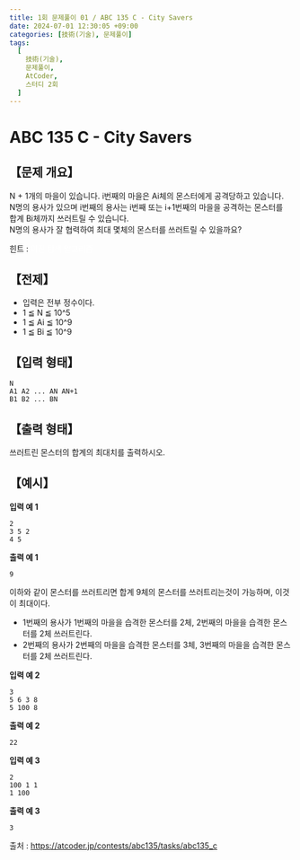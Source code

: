 ```yaml
---
title: 1회 문제풀이 01 / ABC 135 C - City Savers
date: 2024-07-01 12:30:05 +09:00
categories: [技術(기술), 문제풀이]
tags:
  [
    技術(기술),
    문제풀이,
    AtCoder,
    스터디 2회
  ]
---
```

# ABC 135 C - City Savers
## 【문제 개요】
N + 1개의 마을이 있습니다. i번째의 마을은 Ai체의 몬스터에게 공격당하고 있습니다.<br>
N명의 용사가 있으며 i번째의 용사는 i번째 또는 i+1번째의 마을을 공격하는 몬스터를 합계 Bi체까지 쓰러트릴 수 있습니다.<br>
N명의 용사가 잘 협력하여 최대 몇체의 몬스터를 쓰러트릴 수 있을까요?

힌트 : <span style="color:white">이진 탐색 알고리즘</span>

## 【전제】
- 입력은 전부 정수이다.
- 1 ≦ N ≦ 10^5
- 1 ≦ Ai ≦ 10^9
- 1 ≦ Bi ≦ 10^9

## 【입력 형태】
```
N
A1 A2 ... AN AN+1
B1 B2 ... BN
```

## 【출력 형태】
쓰러트린 몬스터의 합계의 최대치를 출력하시오.

## 【예시】

**입력 예 1**

```
2
3 5 2
4 5
```

**출력 예 1**

```
9
```
이하와 같이 몬스터를 쓰러트리면 합계 9체의 몬스터를 쓰러트리는것이 가능하며, 이것이 최대이다.
- 1번째의 용사가 1번째의 마을을 습격한 몬스터를 2체, 2번째의 마을을 습격한 몬스터를 2체 쓰러트린다.
- 2번째의 용사가 2번째의 마을을 습격한 몬스터를 3체, 3번째의 마을을 습격한 몬스터를 2체 쓰러트린다.

**입력 예 2**

```
3
5 6 3 8
5 100 8
```

**출력 예 2**

```
22
```

**입력 예 3**

```
2
100 1 1
1 100
```

**출력 예 3**

```
3
```

출처 : <a href="https://atcoder.jp/contests/abc135/tasks/abc135_c">https://atcoder.jp/contests/abc135/tasks/abc135_c</a> 
